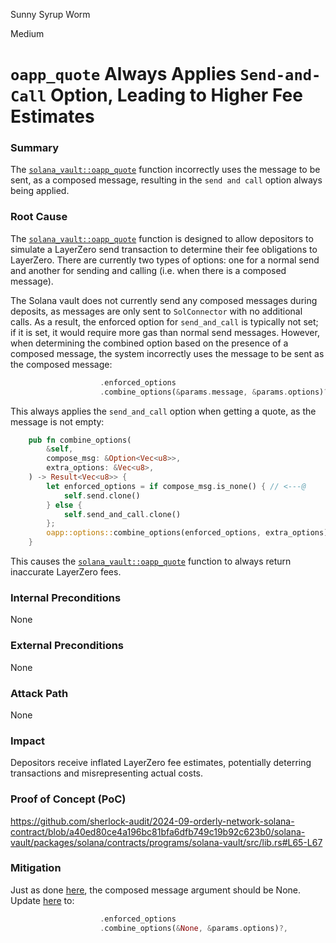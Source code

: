 Sunny Syrup Worm

Medium

# `oapp_quote` Always Applies `Send-and-Call` Option, Leading to Higher Fee Estimates


### Summary
The [`solana_vault::oapp_quote`](https://github.com/sherlock-audit/2024-09-orderly-network-solana-contract/blob/a40ed80ce4a196bc81bfa6dfb749c19b92c623b0/solana-vault/packages/solana/contracts/programs/solana-vault/src/lib.rs#L65-L67) function incorrectly uses the message to be sent, as a composed message, resulting in the `send and call` option always being applied.

### Root Cause
The [`solana_vault::oapp_quote`](https://github.com/sherlock-audit/2024-09-orderly-network-solana-contract/blob/a40ed80ce4a196bc81bfa6dfb749c19b92c623b0/solana-vault/packages/solana/contracts/programs/solana-vault/src/lib.rs#L65-L67) function is designed to allow depositors to simulate a LayerZero send transaction to determine their fee obligations to LayerZero. There are currently two types of options: one for a normal send and another for sending and calling (i.e. when there is a composed message). 

The Solana vault does not currently send any composed messages during deposits, as messages are only sent to `SolConnector` with no additional calls. As a result, the enforced option for `send_and_call` is typically not set; if it is set, it would require more gas than normal send messages. However, when determining the combined option based on the presence of a composed message, the system incorrectly uses the message to be sent as the composed message:
```rust
                    .enforced_options
                    .combine_options(&params.message, &params.options)?,
```
This always applies the `send_and_call` option when getting a quote, as the message is not empty:
```rust
    pub fn combine_options(
        &self,
        compose_msg: &Option<Vec<u8>>,
        extra_options: &Vec<u8>,
    ) -> Result<Vec<u8>> {
        let enforced_options = if compose_msg.is_none() { // <---@
            self.send.clone()
        } else {
            self.send_and_call.clone()
        };
        oapp::options::combine_options(enforced_options, extra_options)
    }
```
This causes the [`solana_vault::oapp_quote`](https://github.com/sherlock-audit/2024-09-orderly-network-solana-contract/blob/a40ed80ce4a196bc81bfa6dfb749c19b92c623b0/solana-vault/packages/solana/contracts/programs/solana-vault/src/lib.rs#L65-L67) function to always return inaccurate LayerZero fees.

### Internal Preconditions
None

### External Preconditions
None

### Attack Path
None

### Impact
Depositors receive inflated LayerZero fee estimates, potentially deterring transactions and misrepresenting actual costs.

### Proof of Concept (PoC)
https://github.com/sherlock-audit/2024-09-orderly-network-solana-contract/blob/a40ed80ce4a196bc81bfa6dfb749c19b92c623b0/solana-vault/packages/solana/contracts/programs/solana-vault/src/lib.rs#L65-L67
### Mitigation
Just as done [here](https://github.com/sherlock-audit/2024-09-orderly-network-solana-contract/blob/a40ed80ce4a196bc81bfa6dfb749c19b92c623b0/solana-vault/packages/solana/contracts/programs/solana-vault/src/instructions/vault_instr/deposit.rs#L141), the composed message argument should be None. Update [here](https://github.com/sherlock-audit/2024-09-orderly-network-solana-contract/blob/a40ed80ce4a196bc81bfa6dfb749c19b92c623b0/solana-vault/packages/solana/contracts/programs/solana-vault/src/instructions/oapp_instr/oapp_quote.rs#L48-L49) to:
```rust
                    .enforced_options
                    .combine_options(&None, &params.options)?,
```